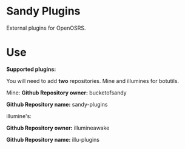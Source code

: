 # Sandy Plugins

External plugins for OpenOSRS.

# Use

**Supported plugins:**

You will need to add **two** repositories. Mine and illumines for botutils.

Mine:
**Github Repository owner:** bucketofsandy

**Github Repository name:** sandy-plugins

illumine's:

**Github Repository owner:** illumineawake

**Github Repository name:** illu-plugins